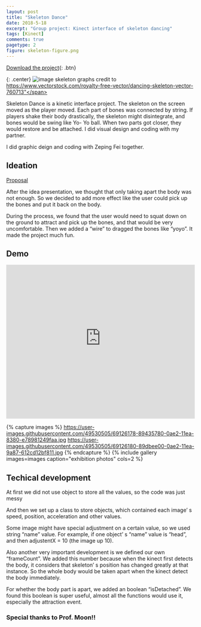 ```yaml
---
layout: post
title: "Skeleton Dance"
date: 2018-5-18
excerpt: "Group project: Kinect interface of skeleton dancing"
tags: [Kinect]
comments: true
pagetype: 2
figure: skeleton-figure.png
---
```


[Download the project](https://drive.google.com/open?id=1ZAj88YSsOCMvV9y4Eg7MRwlIMW3OvCCq){: .btn}


{: .center}
![image](https://user-images.githubusercontent.com/49530505/69126280-d1627a00-0ae2-11ea-91b0-972c0fb3e0de.jpg "skeleton dance")
<span class="caption">skeleton graphs credit to https://www.vectorstock.com/royalty-free-vector/dancing-skeleton-vector-760713"</span>

Skeleton Dance is a kinetic interface project. The skeleton on
the screen moved as the player moved. Each part of bones was
connected by string. If players shake their body drastically, the
skeleton might disintegrate, and bones would be swing like Yo-
Yo ball. When two parts got closer, they would restore and be
attached. I did visual design and coding with my partner.

I did graphic deign and coding with Zeping Fei together.

## Ideation

[Proposal](https://docs.google.com/presentation/d/1KYaRkwOhlOOw9rBHRRL0gIvxctvYfwWooAT7egtpD9Q/edit#slide=id.p)

After the idea presentation, we thought that only taking apart the body was not enough. So we decided to add more effect like the user could pick up the bones and put it back on the body.

During the process, we found that the user would need to squat down on the ground to attract and pick up the bones, and that would be very uncomfortable. Then we added a “wire” to dragged the bones like “yoyo”. It made the project much fun.

## Demo

<iframe src="http://s3-ap-southeast-1.amazonaws.com/ima-wp/wp-content/uploads/sites/5/2018/05/12151356/7368a82fea55ba40a30e9d997026da17.mp4?_=2"   
width="100%" height="412" frameborder="0" ></iframe>

{% capture images %}
https://user-images.githubusercontent.com/49530505/69126178-89435780-0ae2-11ea-8380-e78981249faa.jpg
https://user-images.githubusercontent.com/49530505/69126180-89dbee00-0ae2-11ea-9a87-612cd12bf811.jpg
{% endcapture %}
{% include gallery images=images caption="exhibition photos" cols=2 %}



## Techical development

At first we did not use object to store all the values, so the code was just messy

And then we set up a class to store objects, which contained each image’ s speed, position, acceleration and other values.

Some image might have special adjustment on  a certain value, so we used string “name” value. For example, if one object’ s “name” value is “head”, and then adjustentX = 10 (the image up 10).

Also another very important development is we defined our own “frameCount”. We added this number because when the kinect first detects the body, it considers that skeleton’ s position has changed greatly at that instance. So the whole body would be taken apart when the kinect detect the body immediately.

For whether the body part is apart, we added an boolean “isDetached”. We found this boolean is super useful, almost all the functions would use it, especially the attraction event.

### Special thanks to Prof. Moon!!




